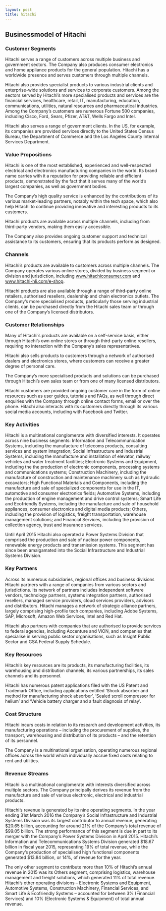 ```yaml
---
layout: post
title: hitachi
---
```


Businessmodel of Hitachi
-------------------------

### Customer Segments

Hitachi serves a range of customers across multiple business and government sectors. The Company also produces consumer electronics and home appliance products for the general population. Hitachi has a worldwide presence and serves customers through multiple channels.

Hitachi also provides specialist products to various industrial clients and enterprise-wide solutions and services to corporate customers. Among the sectors served by Hitachi’s more specialised products and services are the financial services, healthcare, retail, IT, manufacturing, education, communications, utilities, natural resources and pharmaceutical industries. Among the Company’s customers are numerous Fortune 500 companies, including Cisco, Ford, Sears, Pfizer, AT&T, Wells Fargo and Intel.

Hitachi also serves a range of government clients. In the US, for example, its companies are provided services directly to the United States Census Bureau, the Department of Commerce and the Los Angeles County Internal Services Department.

### Value Propositions

Hitachi is one of the most established, experienced and well-respected electrical and electronics manufacturing companies in the world. Its brand name carries with it a reputation for providing reliable and efficient products, demonstrated by the fact that it serves many of the world’s largest companies, as well as government bodies.

The Company’s high quality service is enhanced by the contributions of its various market-leading partners, notably within the tech space, which also help Hitachi to continue providing innovative and interesting products to its customers.

Hitachi products are available across multiple channels, including from third-party vendors, making them easily accessible.

The Company also provides ongoing customer support and technical assistance to its customers, ensuring that its products perform as designed.

### Channels

Hitachi’s products are available to customers across multiple channels. The Company operates various online stores, divided by business segment or division and jurisdiction, including www.hitachiconsumer.com and www.hitachi-hli.com/e-shop.

Hitachi products are also available through a range of third-party online retailers, authorised resellers, dealership and chain electronics outlets. The Company’s more specialised products, particularly those serving industrial clients, can be purchased directly from the Hitachi sales team or through one of the Company’s licensed distributors.

### Customer Relationships

Many of Hitachi’s products are available on a self-service basis, either through Hitachi’s own online stores or through third-party online resellers, requiring no interaction with the Company’s sales representatives.

Hitachi also sells products to customers through a network of authorised dealers and electronics stores, where customers can receive a greater degree of personal care.

The Company’s more specialised products and solutions can be purchased through Hitachi’s own sales team or from one of many licensed distributors.

Hitachi customers are provided ongoing customer care in the form of online resources such as user guides, tutorials and FAQs, as well through direct enquiries with the Company through online contact forms, email or over the phone. Hitachi also interacts with its customers directly through its various social media accounts, including with Facebook and Twitter.

### Key Activities

Hitachi is a multinational conglomerate with diversified interests. It operates across nine business segments: Information and Telecommunication Systems, including the manufacture of telecoms products, consulting services and system integration; Social Infrastructure and Industrial Systems, including the manufacture and installation of elevator, railway vehicles and water treatment facilities; Electronic Systems and Equipment, including the the production of electronic components, processing systems and communications systems; Construction Machinery, including the manufacture of construction and maintenance machinery such as hydraulic excavators; High Functional Materials and Components, including the manufacture and sale of specialized components for use in the IT, automotive and consumer electronics fields; Automotive Systems, including the production of engine management and drive control systems; Smart Life and Ecofriendly Systems, including the manufacture and sale of household appliances, consumer electronics and digital media products; Others, including the provision of logistics, freight transportation, warehouse management solutions; and Financial Services, including the provision of collection agency, trust and insurance services.

Until April 2015 Hitachi also operated a Power Systems Division that comprised the production and sale of nuclear power components, renewable energy products and transmission systems. This segment has since been amalgamated into the Social Infrastructure and Industrial Systems Division.

### Key Partners

Across its numerous subsidiaries, regional offices and business divisions Hitachi partners with a range of companies from various sectors and jurisdictions. Its network of partners includes independent software vendors, technology partners, systems integration partners, authorised resellers, managed service providers, cloud services providers, advisors and distributors. Hitachi manages a network of strategic alliance partners, largely comprising high-profile tech companies, including Adobe Systems, SAP, Microsoft, Amazon Web Services, Intel and Red Hat.

Hitachi also partners with companies that are authorised to provide services to federal agencies, including Accenture and ViON, and companies that specialise in serving public sector organisations, such as Insight Public Sector and GSA Federal Supply Schedule.

### Key Resources

Hitachi’s key resources are its products, its manufacturing facilities, its warehousing and distribution channels, its various partnerships, its sales channels and its personnel.

Hitachi has numerous patent applications filed with the US Patent and Trademark Office, including applications entitled ‘Shock absorber and method for manufacturing shock absorber’, ‘Sealed scroll compressor for helium’ and ‘Vehicle battery charger and a fault diagnosis of relay’.

### Cost Structure

Hitachi incurs costs in relation to its research and development activities, its manufacturing operations – including the procurement of supplies, the transport, warehousing and distribution of its products – and the retention of its personnel.

The Company is a multinational organisation, operating numerous regional offices across the world which individually accrue fixed costs relating to rent and utilities.

### Revenue Streams

Hitachi is a multinational conglomerate with interests diversified across multiple sectors. The Company principally derives its revenue from the manufacture and sale of various electronic, electrical and industrial products.

Hitachi’s revenue is generated by its nine operating segments. In the year ending 31st March 2016 the Company’s Social Infrastructure and Industrial Systems Division was its largest contributor to annual revenue, generating $20.65 billion, accounting for around 21% of the Company’s total revenue of $99.05 billion. The strong performance of this segment is due in part to its merger with the Company’s Power Systems Division in April 2015. Hitachi’s Information and Telecommunications Systems Division generated $18.67 billion in fiscal year 2015, representing 19% of total revenue, while the Company’s production of specialised high functional components generated $13.84 billion, or 14%, of revenue for the year.

The only other segment to contribute more than 10% of Hitachi’s annual revenue in 2015 was its Others segment, comprising logistics, warehouse management and freight solutions, which generated 11% of total revenue. Hitachi’s other operating divisions – Electronic Systems and Equipment, Automotive Systems, Construction Machinery, Financial Services, and Smart Life & Ecofriendly Systems – accounted for between 3% (Financial Services) and 10% (Electronic Systems & Equipment) of total annual revenue.
